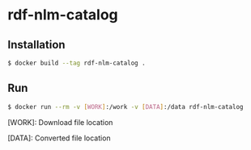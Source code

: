 # rdf-nlm-catalog

## Installation 

```bash
$ docker build --tag rdf-nlm-catalog .
```

## Run

```bash
$ docker run --rm -v [WORK]:/work -v [DATA]:/data rdf-nlm-catalog
```
[WORK]: Download file location

[DATA]: Converted file location
